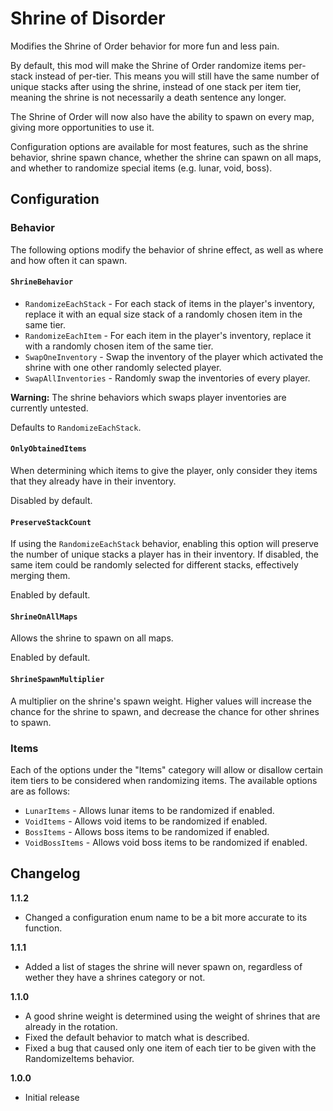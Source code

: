 # Shrine of Disorder

Modifies the Shrine of Order behavior for more fun and less pain.

By default, this mod will make the Shrine of Order randomize items per-stack instead of per-tier. This means you will still have the same number of unique stacks after using the shrine, instead of one stack per item tier, meaning the shrine is not necessarily a death sentence any longer.

The Shrine of Order will now also have the ability to spawn on every map, giving more opportunities to use it.

Configuration options are available for most features, such as the shrine behavior, shrine spawn chance, whether the shrine can spawn on all maps, and whether to randomize special items (e.g. lunar, void, boss).

## Configuration

### Behavior

The following options modify the behavior of shrine effect, as well as where and how often it can spawn.

#### `ShrineBehavior`

- `RandomizeEachStack` - For each stack of items in the player's inventory, replace it with an equal size stack of a randomly chosen item in the same tier.
- `RandomizeEachItem` - For each item in the player's inventory, replace it with a randomly chosen item of the same tier.
- `SwapOneInventory` -  Swap the inventory of the player which activated the shrine with one other randomly selected player.
- `SwapAllInventories` - Randomly swap the inventories of every player.

**Warning:** The shrine behaviors which swaps player inventories are currently untested.

Defaults to `RandomizeEachStack`.

#### `OnlyObtainedItems`

When determining which items to give the player, only consider they items that they already have in their inventory.

Disabled by default.

#### `PreserveStackCount`

If using the `RandomizeEachStack` behavior, enabling this option will preserve the number of unique stacks a player has in their inventory. If disabled, the same item could be randomly selected for different stacks, effectively merging them.

Enabled by default.

#### `ShrineOnAllMaps`

Allows the shrine to spawn on all maps.

Enabled by default.

#### `ShrineSpawnMultiplier`

A multiplier on the shrine's spawn weight. Higher values will increase the chance for the shrine to spawn, and decrease the chance for other shrines to spawn.

### Items

Each of the options under the "Items" category will allow or disallow certain item tiers to be considered when randomizing items. The available options are as follows:
- `LunarItems` - Allows lunar items to be randomized if enabled.
- `VoidItems` - Allows void items to be randomized if enabled.
- `BossItems` - Allows boss items to be randomized if enabled.
- `VoidBossItems` - Allows void boss items to be randomized if enabled.

## Changelog

**1.1.2**
- Changed a configuration enum name to be a bit more accurate to its function.

**1.1.1**
- Added a list of stages the shrine will never spawn on, regardless of wether they have a shrines category or not.

**1.1.0**
- A good shrine weight is determined using the weight of shrines that are already in the rotation.
- Fixed the default behavior to match what is described.
- Fixed a bug that caused only one item of each tier to be given with the RandomizeItems behavior.

**1.0.0**
- Initial release
